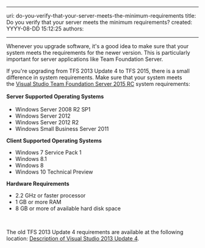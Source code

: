 

---
uri: do-you-verify-that-your-server-meets-the-minimum-requirements
title: Do you verify that your server meets the minimum requirements?
created: YYYY-08-DD 15:12:25
authors:

---




<span class='intro'> <p>Whenever you upgrade software, it's a good idea to make sure that your system meets the requirements for the newer version. This is particularly important for server applications like Team Foundation Server.</p><p>​If you're upgrading from TFS 2013 Update 4 to TFS 2015, there is a small difference in system requirements. Make sure that your system meets the&#160;<a href="https&#58;//www.visualstudio.com/en-us/visual-studio-2015-system-requirements-vs#VSTFS_RC">Visual Studio Team Foundation Server 2015 RC</a>&#160;system requirements&#58;</p> </span>

<p><strong style="line-height&#58;1.6;">Server Supported Operating Systems</strong><br></p><ul style="list-style-type&#58;disc;"><li>Windows Server 2008 R2 SP1</li><li>Windows Server 2012</li><li>Windows Server 2012 R2</li><li>Windows Small Business Server 2011</li></ul><p><strong>Client Supported Operating Systems</strong></p><ul style="list-style-type&#58;disc;"><li>Windows 7 Service Pack 1</li><li>Windows 8.1</li><li>Windows 8</li><li>Windows 10 Technical Preview</li></ul><p><strong>Hardware Requirements</strong></p><ul style="list-style-type&#58;disc;"><li>2.2 GHz or faster processor</li><li>1 GB or more RAM</li><li>8 GB or more of available hard disk space</li></ul><p>​&#160;</p><p>The old TFS 2013 Update 4 requirements are available at the following location&#58; <a href="https&#58;//support.microsoft.com/en-us/kb/2994375">Description of Visual Studio 2013 Update 4</a>.</p>


